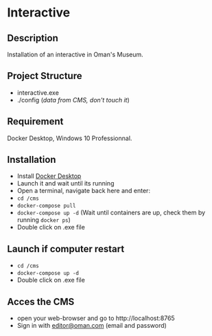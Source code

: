 # Interactive

## Description

Installation of an interactive in Oman's Museum.

## Project Structure

- interactive.exe
- ./config (_data from CMS, don't touch it_)

## Requirement

Docker Desktop, Windows 10 Professionnal.

## Installation

- Install [Docker Desktop](https://www.docker.com/products/docker-desktop)
- Launch it and wait until its running
- Open a terminal, navigate back here and enter:
- `cd /cms`
- `docker-compose pull`
- `docker-compose up -d` (Wait until containers are up, check them by running `docker ps`)
- Double click on .exe file

## Launch if computer restart

- `cd /cms`
- `docker-compose up -d`
- Double click on .exe file

## Acces the CMS

- open your web-browser and go to http://localhost:8765
- Sign in with editor@oman.com (email and password)
